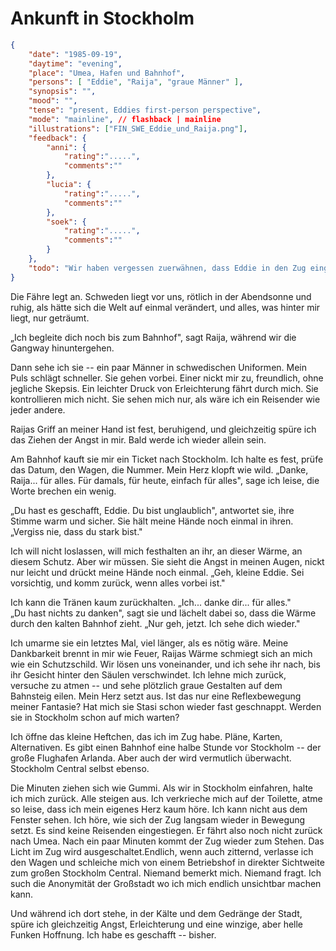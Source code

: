 # Ankunft in Stockholm

```json
{
    "date": "1985-09-19",
    "daytime": "evening",
    "place": "Umea, Hafen und Bahnhof",
    "persons": [ "Eddie", "Raija", "graue Männer" ],
    "synopsis": "",
    "mood": "",
    "tense": "present, Eddies first-person perspective",
    "mode": "mainline", // flashback | mainline
    "illustrations": ["FIN_SWE_Eddie_und_Raija.png"],
    "feedback": {
        "anni": {
            "rating":".....",
            "comments":""
        },
        "lucia": {
            "rating":".....",
            "comments":""
        },
        "soek": {
            "rating":".....",
            "comments":""
        }
    },
    "todo": "Wir haben vergessen zuerwähnen, dass Eddie in den Zug eingesteigen ist und er abfährt, bevor die grauen Gestalten kommen. Es wird Nacht während der Fahrt, Eddie kommt am zeitigen Morgen in Stockholm an. Beim Aussteigen gibt es Redundanzen im Text"
}
```

Die Fähre legt an. Schweden liegt vor uns, rötlich in der Abendsonne und
ruhig, als hätte sich die Welt auf einmal verändert, und alles, was
hinter mir liegt, nur geträumt.

„Ich begleite dich noch bis zum Bahnhof", sagt Raija, während wir die
Gangway hinuntergehen.

Dann sehe ich sie -- ein paar Männer in schwedischen Uniformen. Mein
Puls schlägt schneller. Sie gehen vorbei. Einer nickt mir zu,
freundlich, ohne jegliche Skepsis. Ein leichter Druck von Erleichterung
fährt durch mich. Sie kontrollieren mich nicht. Sie sehen mich nur, als
wäre ich ein Reisender wie jeder andere.

Raijas Griff an meiner Hand ist fest, beruhigend, und gleichzeitig spüre
ich das Ziehen der Angst in mir. Bald werde ich wieder allein sein.

Am Bahnhof kauft sie mir ein Ticket nach Stockholm. Ich halte es fest,
prüfe das Datum, den Wagen, die Nummer. Mein Herz klopft wie wild.
„Danke, Raija... für alles. Für damals, für heute, einfach für alles",
sage ich leise, die Worte brechen ein wenig.

„Du hast es geschafft, Eddie. Du bist unglaublich", antwortet sie, ihre
Stimme warm und sicher. Sie hält meine Hände noch einmal in ihren.
„Vergiss nie, dass du stark bist."

Ich will nicht loslassen, will mich festhalten an ihr, an dieser Wärme,
an diesem Schutz. Aber wir müssen. Sie sieht die Angst in meinen Augen,
nickt nur leicht und drückt meine Hände noch einmal. „Geh, kleine Eddie.
Sei vorsichtig, und komm zurück, wenn alles vorbei ist."

Ich kann die Tränen kaum zurückhalten. „Ich... danke dir... für alles."\
„Du hast nichts zu danken", sagt sie und lächelt dabei so, dass die
Wärme durch den kalten Bahnhof zieht. „Nur geh, jetzt. Ich sehe dich
wieder."

Ich umarme sie ein letztes Mal, viel länger, als es nötig wäre. Meine
Dankbarkeit brennt in mir wie Feuer, Raijas Wärme schmiegt sich an mich
wie ein Schutzschild. Wir lösen uns voneinander, und ich sehe ihr nach,
bis ihr Gesicht hinter den Säulen verschwindet. Ich lehne mich zurück,
versuche zu atmen -- und sehe plötzlich graue Gestalten auf dem
Bahnsteig eilen. Mein Herz setzt aus. Ist das nur eine Reflexbewegung
meiner Fantasie? Hat mich sie Stasi schon wieder fast geschnappt. Werden
sie in Stockholm schon auf mich warten?

Ich öffne das kleine Heftchen, das ich im Zug habe. Pläne, Karten,
Alternativen. Es gibt einen Bahnhof eine halbe Stunde vor Stockholm --
der große Flughafen Arlanda. Aber auch der wird vermutlich überwacht.
Stockholm Central selbst ebenso.

Die Minuten ziehen sich wie Gummi. Als wir in Stockholm einfahren, halte
ich mich zurück. Alle steigen aus. Ich verkrieche mich auf der Toilette,
atme so leise, dass ich mein eigenes Herz kaum höre. Ich kann nicht aus
dem Fenster sehen. Ich höre, wie sich der Zug langsam wieder in Bewegung
setzt. Es sind keine Reisenden eingestiegen. Er fährt also noch nicht
zurück nach Umea. Nach ein paar Minuten kommt der Zug wieder zum Stehen.
Das Licht im Zug wird ausgeschaltet.Endlich, wenn auch zitternd,
verlasse ich den Wagen und schleiche mich von einem Betriebshof in
direkter Sichtweite zum großen Stockholm Central. Niemand bemerkt mich.
Niemand fragt. Ich such die Anonymität der Großstadt wo ich mich endlich
unsichtbar machen kann.

Und während ich dort stehe, in der Kälte und dem Gedränge der Stadt,
spüre ich gleichzeitig Angst, Erleichterung und eine winzige, aber helle
Funken Hoffnung. Ich habe es geschafft -- bisher.
